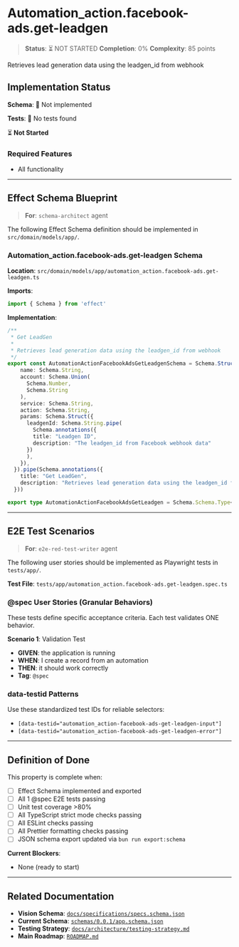 # Automation_action.facebook-ads.get-leadgen

> **Status**: ⏳ NOT STARTED
> **Completion**: 0%
> **Complexity**: 85 points

Retrieves lead generation data using the leadgen_id from webhook

## Implementation Status

**Schema**: 🔴 Not implemented

**Tests**: 🔴 No tests found

⏳ **Not Started**

### Required Features

- All functionality

---

## Effect Schema Blueprint

> **For**: `schema-architect` agent

The following Effect Schema definition should be implemented in `src/domain/models/app/`.

### Automation_action.facebook-ads.get-leadgen Schema

**Location**: `src/domain/models/app/automation_action.facebook-ads.get-leadgen.ts`

**Imports**:

```typescript
import { Schema } from 'effect'
```

**Implementation**:

```typescript
/**
 * Get LeadGen
 * 
 * Retrieves lead generation data using the leadgen_id from webhook
 */
export const AutomationActionFacebookAdsGetLeadgenSchema = Schema.Struct({
    name: Schema.String,
    account: Schema.Union(
      Schema.Number,
      Schema.String
    ),
    service: Schema.String,
    action: Schema.String,
    params: Schema.Struct({
      leadgenId: Schema.String.pipe(
        Schema.annotations({
        title: "Leadgen ID",
        description: "The leadgen_id from Facebook webhook data"
      })
      ),
    }),
  }).pipe(Schema.annotations({
    title: "Get LeadGen",
    description: "Retrieves lead generation data using the leadgen_id from webhook"
  }))

export type AutomationActionFacebookAdsGetLeadgen = Schema.Schema.Type<typeof AutomationActionFacebookAdsGetLeadgenSchema>
```

---

## E2E Test Scenarios

> **For**: `e2e-red-test-writer` agent

The following user stories should be implemented as Playwright tests in `tests/app/`.

**Test File**: `tests/app/automation_action.facebook-ads.get-leadgen.spec.ts`

### @spec User Stories (Granular Behaviors)

These tests define specific acceptance criteria. Each test validates ONE behavior.

**Scenario 1**: Validation Test

- **GIVEN**: the application is running
- **WHEN**: I create a record from an automation
- **THEN**: it should work correctly
- **Tag**: `@spec`

### data-testid Patterns

Use these standardized test IDs for reliable selectors:

- `[data-testid="automation_action-facebook-ads-get-leadgen-input"]`
- `[data-testid="automation_action-facebook-ads-get-leadgen-error"]`

---

## Definition of Done

This property is complete when:

- [ ] Effect Schema implemented and exported
- [ ] All 1 @spec E2E tests passing
- [ ] Unit test coverage >80%
- [ ] All TypeScript strict mode checks passing
- [ ] All ESLint checks passing
- [ ] All Prettier formatting checks passing
- [ ] JSON schema export updated via `bun run export:schema`

**Current Blockers**:

- None (ready to start)

---

## Related Documentation

- **Vision Schema**: [`docs/specifications/specs.schema.json`](../specs.schema.json)
- **Current Schema**: [`schemas/0.0.1/app.schema.json`](../../schemas/0.0.1/app.schema.json)
- **Testing Strategy**: [`docs/architecture/testing-strategy.md`](../../architecture/testing-strategy.md)
- **Main Roadmap**: [`ROADMAP.md`](../../../ROADMAP.md)
